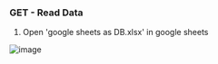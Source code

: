 ### GET - Read Data

1. Open 'google sheets as DB.xlsx' in google sheets

![image](https://github.com/shrsyc/google_sheets_DB/assets/99862109/508101ca-8fd4-4b3b-9b18-9cc0c9093913)


